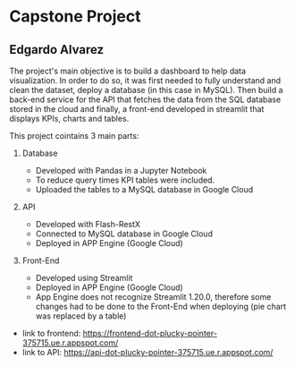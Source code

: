 # Capstone Project #
## Edgardo Alvarez ##

The project's main objective is to build a dashboard to help data visualization. In order to do so, it was first needed to fully understand and clean the dataset, deploy a database (in this case in MySQL). Then build a back-end service for the API that fetches the data from the SQL database stored in the cloud and finally, a front-end developed in streamlit that displays KPIs, charts and tables.

This project cointains 3 main parts:
1. Database
    - Developed with Pandas in a Jupyter Notebook
    - To reduce query times KPI tables were included.
    - Uploaded the tables to a MySQL database in Google Cloud

2. API
    - Developed with Flash-RestX
    - Connected to MySQL database in Google Cloud
    - Deployed in APP Engine (Google Cloud)

3. Front-End
    - Developed using Streamlit
    - Deployed in APP Engine (Google Cloud)
    - App Engine does not recognize Streamlit 1.20.0, therefore some changes had to be done to the Front-End when deploying (pie chart was replaced by a table)

- link to frontend: https://frontend-dot-plucky-pointer-375715.ue.r.appspot.com/
- link to API: https://api-dot-plucky-pointer-375715.ue.r.appspot.com/
